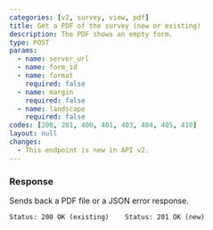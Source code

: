 ```yaml
---
categories: [v2, survey, view, pdf]
title: Get a PDF of the survey (new or existing)
description: The PDF shows an empty form.
type: POST
params: 
  - name: server_url 
  - name: form_id
  - name: format
    required: false
  - name: margin
    required: false
  - name: landscape
    required: false
codes: [200, 201, 400, 401, 403, 404, 405, 410]
layout: null
changes: 
  - This endpoint is new in API v2.
---
```


### Response

Sends back a PDF file or a JSON error response.

```Status: 200 OK (existing)    Status: 201 OK (new)```
